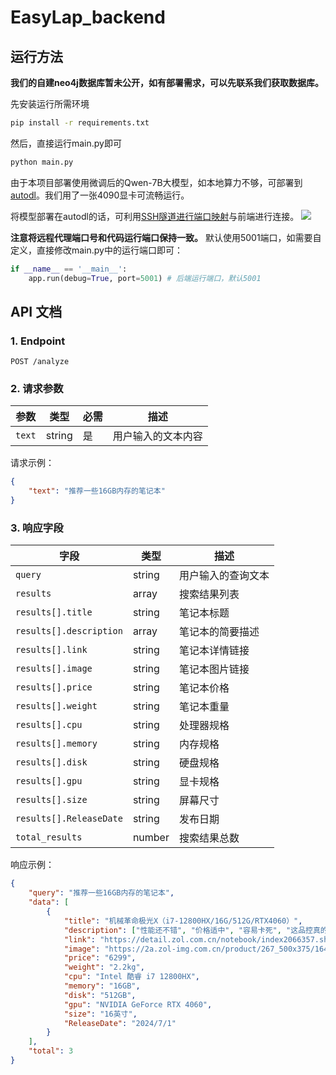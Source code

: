 # EasyLap_backend

## 运行方法

**我们的自建neo4j数据库暂未公开，如有部署需求，可以先联系我们获取数据库。**

先安装运行所需环境
```bash
pip install -r requirements.txt
```
然后，直接运行main.py即可
```bash
python main.py
```

由于本项目部署使用微调后的Qwen-7B大模型，如本地算力不够，可部署到[autodl](https://www.autodl.com/)。我们用了一张4090显卡可流畅运行。

将模型部署在autodl的话，可利用[SSH隧道进行端口映射](https://www.autodl.com/docs/ssh_proxy/)与前端进行连接。
![](https://picbed.octalzhihao.top/img/202503050902214.png)

**注意将远程代理端口号和代码运行端口保持一致。**
默认使用5001端口，如需要自定义，直接修改main.py中的运行端口即可：
```python
if __name__ == '__main__':
    app.run(debug=True, port=5001) # 后端运行端口，默认5001
```

## API 文档

### **1. Endpoint**

`POST /analyze`

### **2. 请求参数**

| 参数   | 类型   | 必需 | 描述              |
|--------|--------|------|-------------------|
| `text` | string | 是   | 用户输入的文本内容 |

请求示例：

```json
{
    "text": "推荐一些16GB内存的笔记本"
}
```

### **3. 响应字段**

| 字段             | 类型   | 描述                       |
|------------------|--------|----------------------------|
| `query`          | string | 用户输入的查询文本         |
| `results`        | array  | 搜索结果列表               |
| `results[].title`| string | 笔记本标题                 |
| `results[].description` | array | 笔记本的简要描述       |
| `results[].link` | string | 笔记本详情链接             |
| `results[].image`| string | 笔记本图片链接             |
| `results[].price`| string | 笔记本价格                 |
| `results[].weight`| string | 笔记本重量               |
| `results[].cpu`  | string | 处理器规格                 |
| `results[].memory`| string | 内存规格                  |
| `results[].disk` | string | 硬盘规格                   |
| `results[].gpu`  | string | 显卡规格                   |
| `results[].size` | string | 屏幕尺寸                   |
| `results[].ReleaseDate` | string | 发布日期            |
| `total_results`  | number | 搜索结果总数               |

响应示例：

```json
{
    "query": "推荐一些16GB内存的笔记本",
    "data": [
        {
            "title": "机械革命极光X（i7-12800HX/16G/512G/RTX4060）",
            "description": ["性能还不错", "价格适中", "容易卡死", "这品控真的很看运气"],
            "link": "https://detail.zol.com.cn/notebook/index2066357.shtml",
            "image": "https://2a.zol-img.com.cn/product/267_500x375/164/ceGAQ3VacMbuY.png",
            "price": "6299",
            "weight": "2.2kg",
            "cpu": "Intel 酷睿 i7 12800HX",
            "memory": "16GB",
            "disk": "512GB",
            "gpu": "NVIDIA GeForce RTX 4060",
            "size": "16英寸",
            "ReleaseDate": "2024/7/1"
        }
    ],
    "total": 3
}
```
